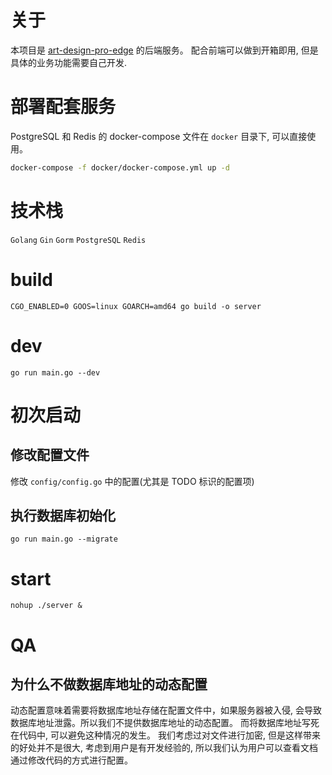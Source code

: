 # 关于

本项目是 [art-design-pro-edge](https://github.com/ChnMig/art-design-pro-edge) 的后端服务。
配合前端可以做到开箱即用, 但是具体的业务功能需要自己开发.

# 部署配套服务

PostgreSQL 和 Redis 的 docker-compose 文件在 `docker` 目录下, 可以直接使用。

```bash
docker-compose -f docker/docker-compose.yml up -d
```

# 技术栈

`Golang` `Gin` `Gorm` `PostgreSQL` `Redis`

# build

`CGO_ENABLED=0 GOOS=linux GOARCH=amd64 go build -o server`

# dev

`go run main.go --dev`

# 初次启动

## 修改配置文件

修改 `config/config.go` 中的配置(尤其是 TODO 标识的配置项)

## 执行数据库初始化

`go run main.go --migrate`

# start

`nohup ./server &`

# QA

## 为什么不做数据库地址的动态配置

动态配置意味着需要将数据库地址存储在配置文件中，如果服务器被入侵, 会导致数据库地址泄露。所以我们不提供数据库地址的动态配置。
而将数据库地址写死在代码中, 可以避免这种情况的发生。
我们考虑过对文件进行加密, 但是这样带来的好处并不是很大, 考虑到用户是有开发经验的, 所以我们认为用户可以查看文档通过修改代码的方式进行配置。